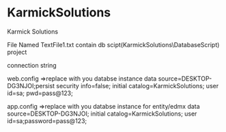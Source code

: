 # KarmickSolutions
Karmick Solutions


File Named 
TextFile1.txt contain db scipt(KarmickSolutions\DatabaseScript) project

connection string 

web.config =>replace with you databse instance
         data source=DESKTOP-DG3NJOI;persist security info=false;
         initial catalog=KarmickSolutions;
         user id=sa; 
         pwd=pass@123;

app.config =>replace with you databse instance for entity/edmx
          data source=DESKTOP-DG3NJOI;
         initial catalog=KarmickSolutions;
         user id=sa;password=pass@123;

